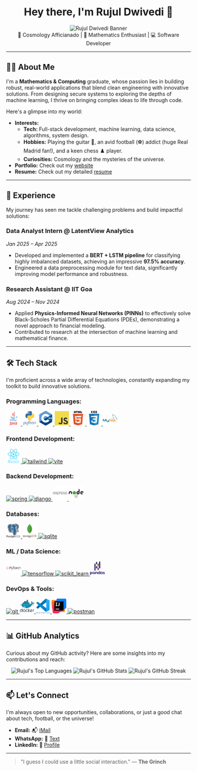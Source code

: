 <h1 align="center">Hey there, I'm Rujul Dwivedi 👋</h1>

<p align="center">
  <img src="https://media.licdn.com/dms/image/v2/D5603AQH5EiOoYBNjJg/profile-displayphoto-shrink_400_400/profile-displayphoto-shrink_400_400/0/1721237852291?e=1756339200&v=beta&t=yzDn2tGhcpBHh2jEtIS0qeL2e_lLTKu5DhQl0WYdhhQ" alt="Rujul Dwivedi Banner" width="25%" />
  <br/>
  🚀 Cosmology Afficianado | 🧠 Mathematics Enthusiast | 💻 Software Developer
</p>

---

## 🧑‍💻 About Me

I'm a **Mathematics & Computing** graduate, whose passion lies in building robust, real-world applications that blend clean engineering with innovative solutions. From designing secure systems to exploring the depths of machine learning, I thrive on bringing complex ideas to life through code.

Here's a glimpse into my world:

-   **Interests:**
    -   **Tech:** Full-stack development, machine learning, data science, algorithms, system design.
    -   **Hobbies:** Playing the guitar 🎸, an avid football (⚽) addict (huge Real Madrid fan!), and a keen chess ♟️ player.
    -   **Curiosities:** Cosmology and the mysteries of the universe.
-   **Portfolio:** Check out my [website](https://www.rujuldwivedi.in)
-   **Resume:** Check out my detailed [resume](https://www.tinyurl.com/rujuldwivedi)

---

## 💼 Experience

My journey has seen me tackle challenging problems and build impactful solutions:

### **Data Analyst Intern** @ LatentView Analytics
*Jan 2025 – Apr 2025*

-   Developed and implemented a **BERT + LSTM pipeline** for classifying highly imbalanced datasets, achieving an impressive **97.5% accuracy**.
-   Engineered a data preprocessing module for text data, significantly improving model performance and robustness.

### **Research Assistant** @ IIT Goa
*Aug 2024 – Nov 2024*

-   Applied **Physics-Informed Neural Networks (PINNs)** to effectively solve Black-Scholes Partial Differential Equations (PDEs), demonstrating a novel approach to financial modeling.
-   Contributed to research at the intersection of machine learning and mathematical finance.

---

## 🛠️ Tech Stack

I'm proficient across a wide array of technologies, constantly expanding my toolkit to build innovative solutions.

### **Programming Languages:**
<p align="left">
  <a href="https://www.java.com" target="_blank" rel="noreferrer"> <img src="https://raw.githubusercontent.com/devicons/devicon/master/icons/java/java-original-wordmark.svg" alt="java" width="40" height="40"/> </a>
  <a href="https://www.python.org" target="_blank" rel="noreferrer"> <img src="https://raw.githubusercontent.com/devicons/devicon/master/icons/python/python-original-wordmark.svg" alt="python" width="40" height="40"/> </a>
  <a href="https://isocpp.org/" target="_blank" rel="noreferrer"> <img src="https://raw.githubusercontent.com/devicons/devicon/master/icons/cplusplus/cplusplus-original.svg" alt="cplusplus" width="40" height="40"/> </a>
  <a href="https://developer.mozilla.org/en-US/docs/Web/JavaScript" target="_blank" rel="noreferrer"> <img src="https://raw.githubusercontent.com/devicons/devicon/master/icons/javascript/javascript-original.svg" alt="javascript" width="40" height="40"/> </a>
  <a href="https://www.w3.org/html/" target="_blank" rel="noreferrer"> <img src="https://raw.githubusercontent.com/devicons/devicon/master/icons/html5/html5-original-wordmark.svg" alt="html5" width="40" height="40"/> </a>
  <a href="https://www.w3schools.com/css/" target="_blank" rel="noreferrer"> <img src="https://raw.githubusercontent.com/devicons/devicon/master/icons/css3/css3-original-wordmark.svg" alt="css3" width="40" height="40"/> </a>
  <a href="https://www.mysql.com/" target="_blank" rel="noreferrer"> <img src="https://raw.githubusercontent.com/devicons/devicon/master/icons/mysql/mysql-original-wordmark.svg" alt="mysql" width="40" height="40"/> </a>
</p>

### **Frontend Development:**
<p align="left">
  <a href="https://reactjs.org/" target="_blank" rel="noreferrer"> <img src="https://raw.githubusercontent.com/devicons/devicon/master/icons/react/react-original-wordmark.svg" alt="react" width="40" height="40"/> </a>
  <a href="https://tailwindcss.com/" target="_blank" rel="noreferrer"> <img src="https://www.vectorlogo.zone/logos/tailwindcss/tailwindcss-icon.svg" alt="tailwind" width="40" height="40"/> </a>
  <a href="https://vitejs.dev/" target="_blank" rel="noreferrer"> <img src="https://upload.wikimedia.org/wikipedia/commons/f/f1/Vitejs-logo.svg" alt="vite" width="40" height="40"/> </a>
</p>

### **Backend Development:**
<p align="left">
  <a href="https://spring.io/projects/spring-boot" target="_blank" rel="noreferrer"> <img src="https://www.vectorlogo.zone/logos/springio/springio-icon.svg" alt="spring" width="40" height="40"/> </a>
  <a href="https://www.djangoproject.com/" target="_blank" rel="noreferrer"> <img src="https://cdn.worldvectorlogo.com/logos/django.svg" alt="django" width="40" height="40"/> </a>
  <a href="https://expressjs.com" target="_blank" rel="noreferrer"> <img src="https://raw.githubusercontent.com/devicons/devicon/master/icons/express/express-original-wordmark.svg" alt="express" width="40" height="40"/> </a>
  <a href="https://nodejs.org" target="_blank" rel="noreferrer"> <img src="https://raw.githubusercontent.com/devicons/devicon/master/icons/nodejs/nodejs-original-wordmark.svg" alt="nodejs" width="40" height="40"/> </a>
</p>

### **Databases:**
<p align="left">
  <a href="https://www.postgresql.org" target="_blank" rel="noreferrer"> <img src="https://raw.githubusercontent.com/devicons/devicon/master/icons/postgresql/postgresql-original-wordmark.svg" alt="postgresql" width="40" height="40"/> </a>
  <a href="https://www.mongodb.com/" target="_blank" rel="noreferrer"> <img src="https://raw.githubusercontent.com/devicons/devicon/master/icons/mongodb/mongodb-original-wordmark.svg" alt="mongodb" width="40" height="40"/> </a>
  <a href="https://www.sqlite.org/" target="_blank" rel="noreferrer"> <img src="https://www.vectorlogo.zone/logos/sqlite/sqlite-icon.svg" alt="sqlite" width="40" height="40"/> </a>
</p>

### **ML / Data Science:**
<p align="left">
  <a href="https://pytorch.org/" target="_blank" rel="noreferrer"> <img src="https://raw.githubusercontent.com/devicons/devicon/master/icons/pytorch/pytorch-original-wordmark.svg" alt="pytorch" width="40" height="40"/> </a>
  <a href="https://www.tensorflow.org" target="_blank" rel="noreferrer"> <img src="https://www.vectorlogo.zone/logos/tensorflow/tensorflow-icon.svg" alt="tensorflow" width="40" height="40"/> </a>
  <a href="https://scikit-learn.org/" target="_blank" rel="noreferrer"> <img src="https://upload.wikimedia.org/wikipedia/commons/0/05/Scikit_learn_logo_small.svg" alt="scikit_learn" width="40" height="40"/> </a>
  <a href="https://pandas.pydata.org/" target="_blank" rel="noreferrer"> <img src="https://raw.githubusercontent.com/devicons/devicon/master/icons/pandas/pandas-original-wordmark.svg" alt="pandas" width="40" height="40"/> </a>
</p>

### **DevOps & Tools:**
<p align="left">
  <a href="https://git-scm.com/" target="_blank" rel="noreferrer"> <img src="https://www.vectorlogo.zone/logos/git-scm/git-scm-icon.svg" alt="git" width="40" height="40"/> </a>
  <a href="https://www.docker.com/" target="_blank" rel="noreferrer"> <img src="https://raw.githubusercontent.com/devicons/devicon/master/icons/docker/docker-original-wordmark.svg" alt="docker" width="40" height="40"/> </a>
  <a href="https://code.visualstudio.com/" target="_blank" rel="noreferrer"> <img src="https://raw.githubusercontent.com/devicons/devicon/master/icons/vscode/vscode-original-wordmark.svg" alt="vscode" width="40" height="40"/> </a>
  <a href="https://www.jetbrains.com/idea/" target="_blank" rel="noreferrer"> <img src="https://raw.githubusercontent.com/devicons/devicon/master/icons/intellij/intellij-original.svg" alt="intellij" width="40" height="40"/> </a>
  <a href="https://www.postman.com" target="_blank" rel="noreferrer"> <img src="https://www.vectorlogo.zone/logos/getpostman/getpostman-icon.svg" alt="postman" width="40" height="40"/> </a>
</p>

---

## 📊 GitHub Analytics

Curious about my GitHub activity? Here are some insights into my contributions and reach:

<p align="center">
  <img src="https://github-readme-stats.vercel.app/api/top-langs/?username=rujuldwivedi&layout=compact&theme=radical&hide_border=true&hide=jupyter%20notebook" alt="Rujul's Top Languages" />
  <img src="https://github-readme-stats.vercel.app/api?username=rujuldwivedi&show_icons=true&theme=radical&hide_border=true&include_all_commits=true&count_private=true" alt="Rujul's GitHub Stats" />
  <img src="https://github-readme-streak-stats.herokuapp.com/?user=rujuldwivedi&theme=radical&hide_border=true" alt="Rujul's GitHub Streak" />
</p>

---

## 📫 Let's Connect

I'm always open to new opportunities, collaborations, or just a good chat about tech, football, or the universe!

-   **Email:** 📬 [iMail](mailto:rujuldwivedi@icloud.com)
-   **WhatsApp:** 💬 [Text](https://wa.me/919695133900)
-   **LinkedIn:** 🔗 [Profile](https://www.linkedin.com/in/rujuldwivedi)

---

> "I guess I could use a little social interaction."
> — **The Grinch**
